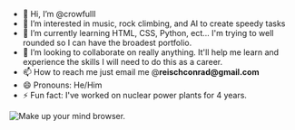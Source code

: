 <!DOCTYPE html>
<html>
  <body>
    <ul>
      <li> 👋 Hi, I’m @crowfulll</li>
      <li> 👀 I’m interested in music, rock climbing, and AI to create speedy tasks</li>
      <li> 🌱 I’m currently learning HTML, CSS, Python, ect... I'm trying to well rounded so I can have the broadest portfolio.</li>
      <li> 💞️ I’m looking to collaborate on really anything. It'll help me learn and experience the skills I will need to do this as a career.</li>
      <li> 📫 How to reach me just email me @<strong>reischconrad@gmail.com</strong></li>
      <li> 😄 Pronouns: He/Him</li>
      <li> ⚡ Fun fact: I've worked on nuclear power plants for 4 years.</li>
    </ul>
      <picture>
         <source media="(prefers-color-scheme: dark)" srcset="https://static.news.bitcoin.com/wp-content/uploads/2024/10/gigachd.jpg">
         <source media="(prefers-color-scheme: light)" srcset="https://i.kym-cdn.com/entries/icons/mobile/000/027/479/Untitled-1.jpg">
           <img alt="Make up your mind browser." src="https://i.pinimg.com/474x/26/71/e0/2671e0601faf3b43874e061ff665e3e2.jpg">
      </picture>
  </body>
</html>
<!---
crowfulll/crowfulll is a ✨ special ✨ repository because its `README.md` (this file) appears on your GitHub profile.
You can click the Preview link to take a look at your changes.
--->
